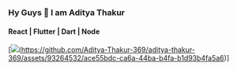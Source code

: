 ### Hy Guys 👋 I am Aditya Thakur
#### React | Flutter | Dart | Node <br>

 [![](https://www.instagram.com/flutter.spirit/)(https://github.com/Aditya-Thakur-369/aditya-thakur-369/assets/93264532/ace55bdc-ca6a-44ba-b4fa-b1d93b4fa5a6)]

<!--
**Aditya-Thakur-369/aditya-thakur-369** is a ✨ _special_ ✨ repository because its `README.md` (this file) appears on your GitHub profile.

Here are some ideas to get you started:

- 🔭 I’m currently working on ...
- 🌱 I’m currently learning ...
- 👯 I’m looking to collaborate on ...
- 🤔 I’m looking for help with ...
- 💬 Ask me about ...
- 📫 How to reach me: ...
- 😄 Pronouns: ...
- ⚡ Fun fact: ...
-->
